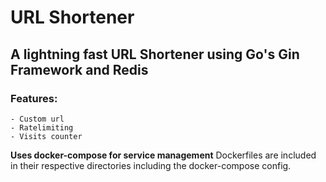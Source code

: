 # URL Shortener

## A lightning fast URL Shortener using Go's Gin Framework and Redis

### Features:

    - Custom url
    - Ratelimiting
    - Visits counter

**Uses docker-compose for service management**
Dockerfiles are included in their respective directories including the docker-compose config.
